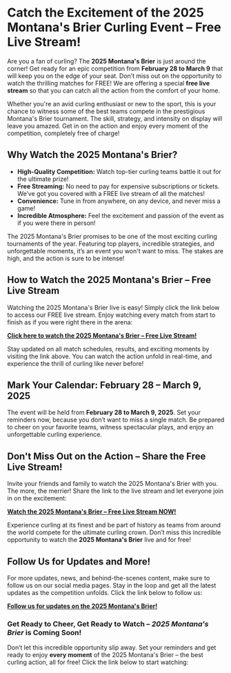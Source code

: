 # Catch the Excitement of the 2025 Montana's Brier Curling Event – Free Live Stream!

Are you a fan of curling? The **2025 Montana's Brier** is just around the corner! Get ready for an epic competition from **February 28 to March 9** that will keep you on the edge of your seat. Don’t miss out on the opportunity to watch the thrilling matches for FREE! We are offering a special **free live stream** so that you can catch all the action from the comfort of your home.

Whether you're an avid curling enthusiast or new to the sport, this is your chance to witness some of the best teams compete in the prestigious Montana's Brier tournament. The skill, strategy, and intensity on display will leave you amazed. Get in on the action and enjoy every moment of the competition, completely free of charge!

## Why Watch the 2025 Montana's Brier?

- **High-Quality Competition:** Watch top-tier curling teams battle it out for the ultimate prize!
- **Free Streaming:** No need to pay for expensive subscriptions or tickets. We’ve got you covered with a FREE live stream of all the matches!
- **Convenience:** Tune in from anywhere, on any device, and never miss a game!
- **Incredible Atmosphere:** Feel the excitement and passion of the event as if you were there in person!

The 2025 Montana's Brier promises to be one of the most exciting curling tournaments of the year. Featuring top players, incredible strategies, and unforgettable moments, it’s an event you won't want to miss. The stakes are high, and the action is sure to be intense!

## How to Watch the 2025 Montana's Brier – Free Live Stream

Watching the 2025 Montana's Brier live is easy! Simply click the link below to access our FREE live stream. Enjoy watching every match from start to finish as if you were right there in the arena:

**[Click here to watch the 2025 Montana's Brier – Free Live Stream!](https://tinyurl.com/livestreamfreeo?st=2025montanasbrier&si=gh)**

Stay updated on all match schedules, results, and exciting moments by visiting the link above. You can watch the action unfold in real-time, and experience the thrill of curling like never before!

## Mark Your Calendar: February 28 – March 9, 2025

The event will be held from **February 28 to March 9, 2025**. Set your reminders now, because you don’t want to miss a single match. Be prepared to cheer on your favorite teams, witness spectacular plays, and enjoy an unforgettable curling experience.

## Don't Miss Out on the Action – Share the Free Live Stream!

Invite your friends and family to watch the 2025 Montana's Brier with you. The more, the merrier! Share the link to the live stream and let everyone join in on the excitement:

**[Watch the 2025 Montana's Brier – Free Live Stream NOW!](https://tinyurl.com/livestreamfreeo?st=2025montanasbrier&si=gh)**

Experience curling at its finest and be part of history as teams from around the world compete for the ultimate curling crown. Don’t miss this incredible opportunity to watch the **2025 Montana's Brier** live and for free!

## Follow Us for Updates and More!

For more updates, news, and behind-the-scenes content, make sure to follow us on our social media pages. Stay in the loop and get all the latest updates as the competition unfolds. Click the link below to follow us:

**[Follow us for updates on the 2025 Montana's Brier!](https://tinyurl.com/livestreamfreeo?st=2025montanasbrier&si=gh)**

### Get Ready to Cheer, Get Ready to Watch – _2025 Montana's Brier_ is Coming Soon!

Don’t let this incredible opportunity slip away. Set your reminders and get ready to enjoy **every moment** of the 2025 Montana's Brier – the best curling action, all for free! Click the link below to start watching:
